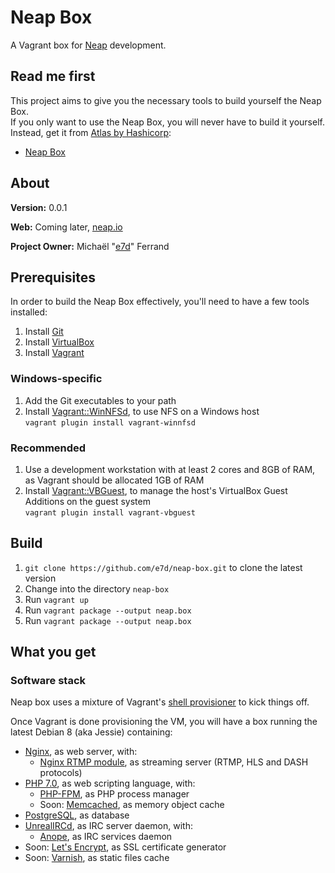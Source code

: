 # Neap Box

A Vagrant box for [Neap](https://github.com/e7d/neap) development.

## Read me first

This project aims to give you the necessary tools to build yourself the Neap Box.  
If you only want to use the Neap Box, you will never have to build it yourself. Instead, get it from [Atlas by Hashicorp](https://atlas.hashicorp.com/):
* [Neap Box](https://atlas.hashicorp.com/e7d/boxes/neap-box)

## About

**Version:** 0.0.1

**Web:** Coming later, [neap.io](http://neap.io)

**Project Owner:** Michaël "[e7d](https://github.com/e7d)" Ferrand

## Prerequisites

In order to build the Neap Box effectively, you'll need to have a few tools installed:
1. Install [Git](https://git-scm.com)
1. Install [VirtualBox](http://virtualbox.org)
1. Install [Vagrant](http://vagrantup.com)

### Windows-specific ###

1. Add the Git executables to your path
1. Install [Vagrant::WinNFSd](https://github.com/winnfsd/vagrant-winnfsd), to use NFS on a Windows host  
`vagrant plugin install vagrant-winnfsd`

### Recommended

1. Use a development workstation with at least 2 cores and 8GB of RAM, as Vagrant should be allocated 1GB of RAM
1. Install [Vagrant::VBGuest](https://github.com/dotless-de/vagrant-vbguest), to manage the host's VirtualBox Guest Additions on the guest system  
`vagrant plugin install vagrant-vbguest`

## Build ##

1. `git clone https://github.com/e7d/neap-box.git` to clone the latest version
1. Change into the directory `neap-box`
1. Run `vagrant up`
1. Run `vagrant package --output neap.box`
1. Run `vagrant package --output neap.box`

## What you get ##

### Software stack ###

Neap box uses a mixture of Vagrant's [shell provisioner](https://docs.vagrantup.com/v2/provisioning/shell.html) to kick things off.

Once Vagrant is done provisioning the VM, you will have a box running the latest Debian 8 (aka Jessie) containing:

* [Nginx](http://nginx.com/), as web server, with:
  * [Nginx RTMP module](https://github.com/arut/nginx-rtmp-module), as streaming server (RTMP, HLS and DASH protocols)
* [PHP 7.0](http://php.net/), as web scripting language, with:
    * [PHP-FPM](http://php-fpm.org/), as PHP process manager
    * Soon: [Memcached](http://memcached.org/), as memory object cache
* [PostgreSQL](http://www.postgresql.org/), as database
* [UnrealIRCd](https://www.unrealircd.org/), as IRC server daemon, with:
  * [Anope](https://www.anope.org/), as IRC services daemon
* Soon: [Let's Encrypt](https://letsencrypt.org/), as SSL certificate generator
* Soon: [Varnish](http://varnish-cache.org/), as static files cache
